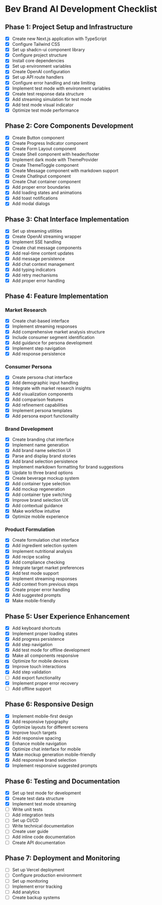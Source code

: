 # Bev Brand AI Development Checklist

## Phase 1: Project Setup and Infrastructure
- [x] Create new Next.js application with TypeScript
- [x] Configure Tailwind CSS
- [x] Set up shadcn-ui component library
- [x] Configure project structure
- [x] Install core dependencies
- [x] Set up environment variables
- [x] Create OpenAI configuration
- [x] Set up API route handlers
- [x] Configure error handling and rate limiting
- [x] Implement test mode with environment variables
- [x] Create test response data structure
- [x] Add streaming simulation for test mode
- [x] Add test mode visual indicator
- [x] Optimize test mode performance

## Phase 2: Core Components Development
- [x] Create Button component
- [x] Create Progress Indicator component
- [x] Create Form Layout component
- [x] Create Shell component with header/footer
- [x] Implement dark mode with ThemeProvider
- [x] Create ThemeToggle component
- [x] Create Message component with markdown support
- [x] Create ChatInput component
- [x] Create Chat container component
- [x] Add proper error boundaries
- [x] Add loading states and animations
- [x] Add toast notifications
- [x] Add modal dialogs

## Phase 3: Chat Interface Implementation
- [x] Set up streaming utilities
- [x] Create OpenAI streaming wrapper
- [x] Implement SSE handling
- [x] Create chat message components
- [x] Add real-time content updates
- [x] Add message persistence
- [x] Add chat context management
- [x] Add typing indicators
- [x] Add retry mechanisms
- [x] Add proper error handling

## Phase 4: Feature Implementation
### Market Research
- [x] Create chat-based interface
- [x] Implement streaming responses
- [x] Add comprehensive market analysis structure
- [x] Include consumer segment identification
- [x] Add guidance for persona development
- [x] Implement step navigation
- [x] Add response persistence

### Consumer Persona
- [x] Create persona chat interface
- [x] Add demographic input handling
- [x] Integrate with market research insights
- [x] Add visualization components
- [x] Add comparison features
- [x] Add refinement capabilities
- [x] Implement persona templates
- [x] Add persona export functionality

### Brand Development
- [x] Create branding chat interface
- [x] Implement name generation
- [x] Add brand name selection UI
- [x] Parse and display brand stories
- [x] Add brand selection persistence
- [x] Implement markdown formatting for brand suggestions
- [x] Update to three brand options
- [x] Create beverage mockup system
- [x] Add container type selection
- [x] Add mockup regeneration
- [x] Add container type switching
- [x] Improve brand selection UX
- [x] Add contextual guidance
- [x] Make workflow intuitive
- [x] Optimize mobile experience

### Product Formulation
- [x] Create formulation chat interface
- [x] Add ingredient selection system
- [x] Implement nutritional analysis
- [x] Add recipe scaling
- [x] Add compliance checking
- [x] Integrate target market preferences
- [x] Add test mode support
- [x] Implement streaming responses
- [x] Add context from previous steps
- [x] Create proper error handling
- [x] Add suggested prompts
- [x] Make mobile-friendly

## Phase 5: User Experience Enhancement
- [x] Add keyboard shortcuts
- [x] Implement proper loading states
- [x] Add progress persistence
- [x] Add step navigation
- [x] Add test mode for offline development
- [x] Make all components responsive
- [x] Optimize for mobile devices
- [x] Improve touch interactions
- [x] Add step validation
- [ ] Add export functionality
- [x] Implement proper error recovery
- [ ] Add offline support

## Phase 6: Responsive Design
- [x] Implement mobile-first design
- [x] Add responsive typography
- [x] Optimize layouts for different screens
- [x] Improve touch targets
- [x] Add responsive spacing
- [x] Enhance mobile navigation
- [x] Optimize chat interface for mobile
- [x] Make mockup generation mobile-friendly
- [x] Add responsive brand selection
- [x] Implement responsive suggested prompts

## Phase 6: Testing and Documentation
- [x] Set up test mode for development
- [x] Create test data structure
- [x] Implement test mode streaming
- [ ] Write unit tests
- [ ] Add integration tests
- [ ] Set up CI/CD
- [ ] Write technical documentation
- [ ] Create user guide
- [ ] Add inline code documentation
- [ ] Create API documentation

## Phase 7: Deployment and Monitoring
- [ ] Set up Vercel deployment
- [ ] Configure production environment
- [ ] Set up monitoring
- [ ] Implement error tracking
- [ ] Add analytics
- [ ] Create backup systems
